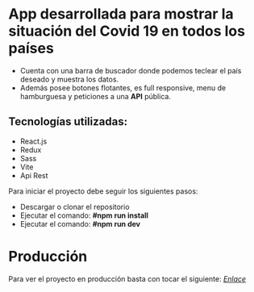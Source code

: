 # App desarrollada para mostrar la situación del Covid 19 en todos los países
- Cuenta con una barra de buscador donde podemos teclear el país deseado y muestra los datos.
- Además posee botones flotantes, es full responsive, menu de hamburguesa y peticiones a una **API** pública.

## Tecnologías utilizadas:
* React.js
* Redux
* Sass
* Vite
* Api Rest

Para iniciar el proyecto debe seguir los siguientes pasos:
* Descargar o clonar el repositorio
* Ejecutar el comando: **#npm run install**
* Ejecutar el comando: **#npm run dev**

# Producción

Para ver el proyecto en producción basta con tocar el siguiente: <a href='https://covid-19-amber-psi.vercel.app/#/'>*Enlace*</a>
